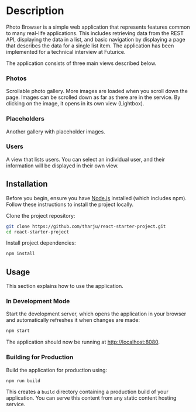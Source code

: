 
# Description

Photo Browser is a simple web application that represents features common to many real-life applications.
This includes retrieving data from the REST API, displaying the data in a list, and basic navigation by displaying a page that describes the data for a single list item.
The application has been implemented for a technical interview at Futurice.

The application consists of three main views described below.

### Photos

Scrollable photo gallery. More images are loaded when you scroll down the page. Images can be scrolled down as far as there are in the service. By clicking on the image, it opens in its own view (Lightbox).

### Placeholders

Another gallery with placeholder images.

### Users

A view that lists users. You can select an individual user, and their information will be displayed in their own view.

## Installation

Before you begin, ensure you have [Node.js](https://nodejs.org/) installed (which includes npm). Follow these instructions to install the project locally.

Clone the project repository:

```bash
git clone https://github.com/tharju/react-starter-project.git
cd react-starter-project
```

Install project dependencies:

```bash
npm install
```

## Usage

This section explains how to use the application.

### In Development Mode

Start the development server, which opens the application in your browser and automatically refreshes it when changes are made:

```bash
npm start
```

The application should now be running at [http://localhost:8080](http://localhost:3000).

### Building for Production

Build the application for production using:

```bash
npm run build
```

This creates a `build` directory containing a production build of your application. You can serve this content from any static content hosting service.
